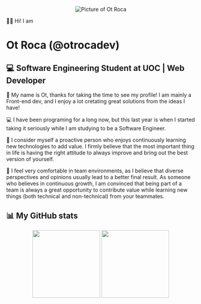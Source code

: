 <p align="center" width="300">
  <img src="./otroca.avif" alt="Picture of Ot Roca">
</p>

👋🏼 Hi! I am 
# Ot Roca (@otrocadev)
## 💻 **Software Engineering Student at UOC | Web Developer**

🙂 My name is Ot, thanks for taking the time to see my profile! I am mainly a Front-end dev, and I enjoy a lot cretating great solutions from the ideas I have!

💻 I have been programing for a long now, but this last year is when I started taking it seriously while I am studying to be a Software Engineer.

🧩 I consider myself a proactive person who enjoys continuously learning new technologies to add value. I firmly believe that the most important thing in life is having the right attitude to always improve and bring out the best version of yourself.

🤝 I feel very comfortable in team environments, as I believe that diverse perspectives and opinions usually lead to a better final result. As someone who believes in continuous growth, I am convinced that being part of a team is always a great opportunity to contribute value while learning new things (both technical and non-technical) from your teammates.

## 📊 My GitHub stats
<p align="center">
  <img src="https://github-readme-stats.vercel.app/api?username=otrocadev&show_icons=true&theme=radical" height="180">
  <img src="https://github-readme-stats.vercel.app/api/top-langs/?username=otrocadev&layout=compact&theme=radical" height="180">
</p>
